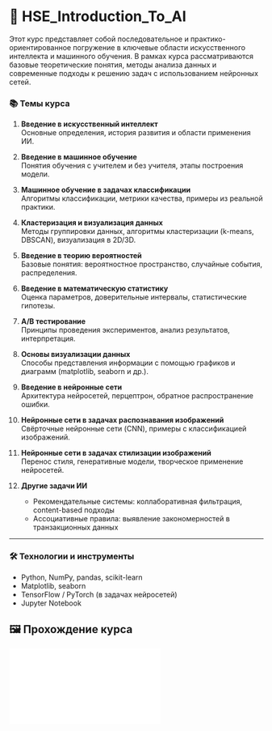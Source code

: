 # 🧠 HSE_Introduction_To_AI

Этот курс представляет собой последовательное и практико-ориентированное погружение в ключевые области искусственного интеллекта и машинного обучения. В рамках курса рассматриваются базовые теоретические понятия, методы анализа данных и современные подходы к решению задач с использованием нейронных сетей.

### 📚 Темы курса

1. **Введение в искусственный интеллект**  
   Основные определения, история развития и области применения ИИ.

2. **Введение в машинное обучение**  
   Понятия обучения с учителем и без учителя, этапы построения модели.

3. **Машинное обучение в задачах классификации**  
   Алгоритмы классификации, метрики качества, примеры из реальной практики.

4. **Кластеризация и визуализация данных**  
   Методы группировки данных, алгоритмы кластеризации (k-means, DBSCAN), визуализация в 2D/3D.

5. **Введение в теорию вероятностей**  
   Базовые понятия: вероятностное пространство, случайные события, распределения.

6. **Введение в математическую статистику**  
   Оценка параметров, доверительные интервалы, статистические гипотезы.

7. **A/B тестирование**  
   Принципы проведения экспериментов, анализ результатов, интерпретация.

8. **Основы визуализации данных**  
   Способы представления информации с помощью графиков и диаграмм (matplotlib, seaborn и др.).

9. **Введение в нейронные сети**  
   Архитектура нейросетей, перцептрон, обратное распространение ошибки.

10. **Нейронные сети в задачах распознавания изображений**  
    Свёрточные нейронные сети (CNN), примеры с классификацией изображений.

11. **Нейронные сети в задачах стилизации изображений**  
    Перенос стиля, генеративные модели, творческое применение нейросетей.

12. **Другие задачи ИИ**  
    - Рекомендательные системы: коллаборативная фильтрация, content-based подходы  
    - Ассоциативные правила: выявление закономерностей в транзакционных данных

---

### 🛠 Технологии и инструменты

- Python, NumPy, pandas, scikit-learn
- Matplotlib, seaborn
- TensorFlow / PyTorch (в задачах нейросетей)
- Jupyter Notebook


## 🖼️ Прохождение курса

![Сертификат](certificate.pdf)
